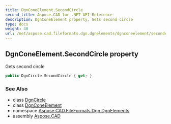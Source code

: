 ```yaml
---
title: DgnConeElement.SecondCircle
second_title: Aspose.CAD for .NET API Reference
description: DgnConeElement property. Gets second circle
type: docs
weight: 40
url: /net/aspose.cad.fileformats.dgn.dgnelements/dgnconeelement/secondcircle/
---
```

## DgnConeElement.SecondCircle property

Gets second circle

```csharp
public DgnCircle SecondCircle { get; }
```

### See Also

* class [DgnCircle](../../../aspose.cad.fileformats.dgn/dgncircle/)
* class [DgnConeElement](../)
* namespace [Aspose.CAD.FileFormats.Dgn.DgnElements](../../dgnconeelement/)
* assembly [Aspose.CAD](../../../)


